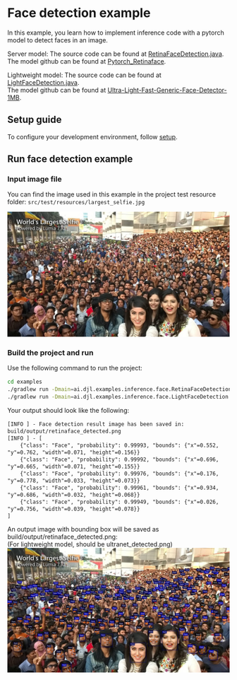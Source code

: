 # Face detection example

In this example, you learn how to implement inference code with a pytorch model to detect faces in an image.

Server model:
The source code can be found at [RetinaFaceDetection.java](https://github.com/deepjavalibrary/djl/blob/master/examples/src/main/java/ai/djl/examples/inference/face/RetinaFaceDetection.java).  
The model github can be found at [Pytorch_Retinaface](https://github.com/biubug6/Pytorch_Retinaface).

Lightweight model:
The source code can be found at [LightFaceDetection.java](https://github.com/deepjavalibrary/djl/blob/master/examples/src/main/java/ai/djl/examples/inference/face/LightFaceDetection.java).  
The model github can be found at [Ultra-Light-Fast-Generic-Face-Detector-1MB](https://github.com/Linzaer/Ultra-Light-Fast-Generic-Face-Detector-1MB).

## Setup guide

To configure your development environment, follow [setup](../../docs/development/setup.md).

## Run face detection example

### Input image file
You can find the image used in this example in the project test resource folder: `src/test/resources/largest_selfie.jpg`

![selfie](../src/test/resources/largest_selfie.jpg)

### Build the project and run
Use the following command to run the project:

```sh
cd examples
./gradlew run -Dmain=ai.djl.examples.inference.face.RetinaFaceDetection
./gradlew run -Dmain=ai.djl.examples.inference.face.LightFaceDetection
```

Your output should look like the following:

```text
[INFO ] - Face detection result image has been saved in: build/output/retinaface_detected.png
[INFO ] - [
	{"class": "Face", "probability": 0.99993, "bounds": {"x"=0.552, "y"=0.762, "width"=0.071, "height"=0.156}}
	{"class": "Face", "probability": 0.99992, "bounds": {"x"=0.696, "y"=0.665, "width"=0.071, "height"=0.155}}
	{"class": "Face", "probability": 0.99976, "bounds": {"x"=0.176, "y"=0.778, "width"=0.033, "height"=0.073}}
	{"class": "Face", "probability": 0.99961, "bounds": {"x"=0.934, "y"=0.686, "width"=0.032, "height"=0.068}}
	{"class": "Face", "probability": 0.99949, "bounds": {"x"=0.026, "y"=0.756, "width"=0.039, "height"=0.078}}
]
```

An output image with bounding box will be saved as build/output/retinaface_detected.png:  
(For lightweight model, should be ultranet_detected.png)
![detected-faces](img/retinaface_detected.png)
